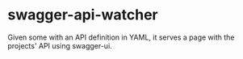 # swagger-api-watcher
Given some with an API definition in YAML, it serves a page with the projects' API using swagger-ui.
